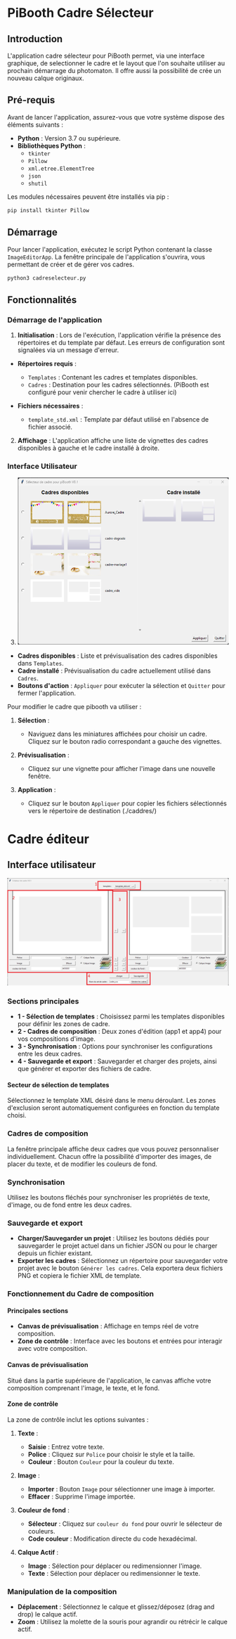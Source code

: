 # PiBooth Cadre Sélecteur

## Introduction

L'application cadre sélecteur pour PiBooth permet, via une interface graphique, de selectionner le cadre et le layout que l'on souhaite utiliser au prochain démarrage du photomaton.
Il offre aussi la possibilité de crée un nouveau calque originaux.

## Pré-requis

Avant de lancer l'application, assurez-vous que votre système dispose des éléments suivants :

- **Python** : Version 3.7 ou supérieure.
- **Bibliothèques Python** : 
  - `tkinter`
  - `Pillow`
  - `xml.etree.ElementTree`
  - `json`
  - `shutil`

Les modules nécessaires peuvent être installés via pip :
```bash 
pip install tkinter Pillow
```

## Démarrage

Pour lancer l'application, exécutez le script Python contenant la classe `ImageEditorApp`. La fenêtre principale de l'application s'ouvrira, vous permettant de créer et de gérer vos cadres.

```bash 
python3 cadreselecteur.py
```
## Fonctionnalités

### Démarrage de l'application

1. **Initialisation** : Lors de l'exécution, l'application vérifie la présence des répertoires et du template par défaut. Les erreurs de configuration sont signalées via un message d'erreur.

- **Répertoires requis** :
  - `Templates` : Contenant les cadres et templates disponibles.
  - `Cadres` : Destination pour les cadres sélectionnés. (PiBooth est configuré pour venir chercher le cadre à utiliser ici)

- **Fichiers nécessaires** :
  - `template_std.xml` : Template par défaut utilisé en l'absence de fichier associé.

2. **Affichage** : L'application affiche une liste de vignettes des cadres disponibles à gauche et le cadre installé à droite.

### Interface Utilisateur

3. ![IHM](resources/IHM_selecteur.png)

- **Cadres disponibles** : Liste et prévisualisation des cadres disponibles dans `Templates`.
- **Cadre installé** : Prévisualisation du cadre actuellement utilisé dans `Cadres`.
- **Boutons d'action** : `Appliquer` pour exécuter la sélection et `Quitter` pour fermer l'application.

Pour modifier le cadre que pibooth va utiliser :

1. **Sélection** :
   - Naviguez dans les miniatures affichées pour choisir un cadre. Cliquez sur le bouton radio correspondant a gauche des vignettes.

2. **Prévisualisation** :
   - Cliquez sur une vignette pour afficher l'image dans une nouvelle fenêtre.

3. **Application** :
   - Cliquez sur le bouton `Appliquer` pour copier les fichiers sélectionnés vers le répertoire de destination (./caddres/)

# Cadre éditeur

## Interface utilisateur
![IHM](resources/IHM_editeur.png)
### Sections principales

- **1 - Sélection de templates** : Choisissez parmi les templates disponibles pour définir les zones de cadre.
- **2 - Cadres de composition** : Deux zones d'édition (app1 et app4) pour vos compositions d'image.
- **3 - Synchronisation** : Options pour synchroniser les configurations entre les deux cadres.
- **4 - Sauvegarde et export** : Sauvegarder et charger des projets, ainsi que générer et exporter des fichiers de cadre.

#### Secteur de sélection de templates

Sélectionnez le template XML désiré dans le menu déroulant. Les zones d'exclusion seront automatiquement configurées en fonction du template choisi.

### Cadres de composition

La fenêtre principale affiche deux cadres que vous pouvez personnaliser individuellement. Chacun offre la possibilité d'importer des images, de placer du texte, et de modifier les couleurs de fond.

### Synchronisation

Utilisez les boutons fléchés pour synchroniser les propriétés de texte, d'image, ou de fond entre les deux cadres. 

### Sauvegarde et export

- **Charger/Sauvegarder un projet** : Utilisez les boutons dédiés pour sauvegarder le projet actuel dans un fichier JSON ou pour le charger depuis un fichier existant.
- **Exporter les cadres** : Sélectionnez un répertoire pour sauvegarder votre projet avec le bouton `Générer les cadres`. Cela exportera deux fichiers PNG et copiera le fichier XML de template.

### Fonctionnement du Cadre de composition

#### Principales sections

- **Canvas de prévisualisation** : Affichage en temps réel de votre composition.
- **Zone de contrôle** : Interface avec les boutons et entrées pour interagir avec votre composition.

#### Canvas de prévisualisation

Situé dans la partie supérieure de l'application, le canvas affiche votre composition comprenant l'image, le texte, et le fond.

#### Zone de contrôle

La zone de contrôle inclut les options suivantes :

1. **Texte** :
   - **Saisie** : Entrez votre texte.
   - **Police** : Cliquez sur `Police` pour choisir le style et la taille.
   - **Couleur** : Bouton `Couleur` pour la couleur du texte.

2. **Image** :
   - **Importer** : Bouton `Image` pour sélectionner une image à importer.
   - **Effacer** : Supprime l'image importée.

3. **Couleur de fond** :
   - **Sélecteur** : Cliquez sur `couleur du fond` pour ouvrir le sélecteur de couleurs.
   - **Code couleur** : Modification directe du code hexadécimal.

4. **Calque Actif** :
   - **Image** : Sélection pour déplacer ou redimensionner l'image.
   - **Texte** : Sélection pour déplacer ou redimensionner le texte.

### Manipulation de la composition

- **Déplacement** : Sélectionnez le calque et glissez/déposez (drag and drop) le calque actif.
- **Zoom** : Utilisez la molette de la souris pour agrandir ou rétrécir le calque actif.

